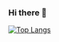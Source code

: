 ### Hi there 👋

[![Top Langs](https://github-readme-stats.vercel.app/api/top-langs/?username=MarcelHMendes)](https://github.com/MarcelHMendes/github-readme-stats&langs_count=8&&layout=compact)

<!--
**MarcelHMendes/MarcelHMendes** is a ✨ _special_ ✨ repository because its `README.md` (this file) appears on your GitHub profile.

Here are some ideas to get you started:

- 🔭 I’m currently working on ...
- 🌱 I’m currently learning ...
- 👯 I’m looking to collaborate on ...
- 🤔 I’m looking for help with ...
- 💬 Ask me about ...
- 📫 How to reach me: ...
- 😄 Pronouns: ...
- ⚡ Fun fact: ...
-->
